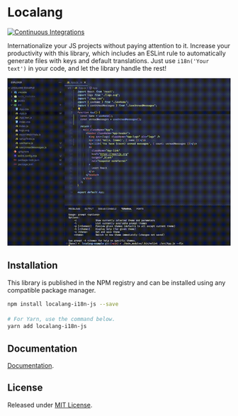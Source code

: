 # Localang

[![Continuous Integrations](https://github.com/localang/localang-i18n-js/actions/workflows/continuous-integrations.yaml/badge.svg?branch=main)](https://github.com/localang/localang-i18n-js/actions/workflows/continuous-integrations.yaml)

Internationalize your JS projects without paying attention to it.
Increase your productivity with this library, which includes an ESLint rule to automatically generate files with keys and default translations. Just use `i18n('Your text')` in your code, and let the library handle the rest!

![Example](readme-example.gif)

## Installation

This library is published in the NPM registry and can be installed using any compatible package manager.

```sh
npm install localang-i18n-js --save

# For Yarn, use the command below.
yarn add localang-i18n-js
```

## Documentation

[Documentation](https://docs.localang.xyz/docs/i18n-js/getting-started).

## License

Released under [MIT License](./LICENSE).
